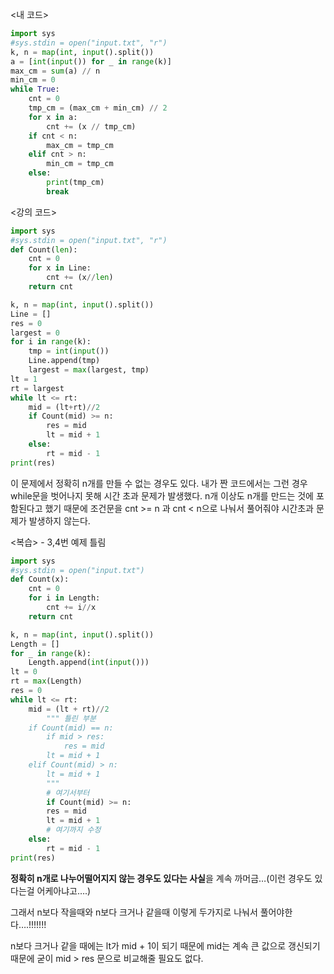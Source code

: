<내 코드>

```python
import sys
#sys.stdin = open("input.txt", "r")
k, n = map(int, input().split())
a = [int(input()) for _ in range(k)]
max_cm = sum(a) // n
min_cm = 0
while True:
    cnt = 0
    tmp_cm = (max_cm + min_cm) // 2
    for x in a:
        cnt += (x // tmp_cm)
    if cnt < n:
        max_cm = tmp_cm
    elif cnt > n:
        min_cm = tmp_cm
    else:
        print(tmp_cm)
        break
```

<강의 코드>

```python
import sys
#sys.stdin = open("input.txt", "r")
def Count(len):
    cnt = 0
    for x in Line:
        cnt += (x//len)
    return cnt

k, n = map(int, input().split())
Line = []
res = 0
largest = 0
for i in range(k):
    tmp = int(input())
    Line.append(tmp)
    largest = max(largest, tmp)
lt = 1
rt = largest
while lt <= rt:
    mid = (lt+rt)//2
    if Count(mid) >= n:
        res = mid
        lt = mid + 1
    else:
        rt = mid - 1
print(res)
```

이 문제에서 정확히 n개를 만들 수 없는 경우도 있다.
내가 짠 코드에서는 그런 경우 while문을 벗어나지 못해 시간 초과 문제가 발생했다.
n개 이상도 n개를 만드는 것에 포함된다고 했기 때문에 조건문을 cnt >= n 과 cnt < n으로 나눠서 풀어줘야 시간초과 문제가 발생하지 않는다.

<복습> - 3,4번 예제 틀림

```python
import sys
#sys.stdin = open("input.txt")
def Count(x):
    cnt = 0
    for i in Length:
        cnt += i//x
    return cnt

k, n = map(int, input().split())
Length = []
for _ in range(k):
    Length.append(int(input()))
lt = 0
rt = max(Length)
res = 0
while lt <= rt:
    mid = (lt + rt)//2
		""" 틀린 부분
    if Count(mid) == n:
        if mid > res:
            res = mid
        lt = mid + 1
    elif Count(mid) > n:
        lt = mid + 1
		"""
		# 여기서부터
		if Count(mid) >= n:
        res = mid
        lt = mid + 1
		# 여기까지 수정
    else:
        rt = mid - 1
print(res)
```

**정확히 n개로 나누어떨어지지 않는 경우도 있다는 사실**을 계속 까머금…(이런 경우도 있다는걸 어케아냐고….)

그래서 n보다 작을때와 n보다 크거나 같을때 이렇게 두가지로 나눠서 풀어야한다….!!!!!!!

n보다 크거나 같을 때에는 lt가 mid + 1이 되기 때문에 mid는 계속 큰 값으로 갱신되기 때문에 굳이 mid > res 문으로 비교해줄 필요도 없다.

